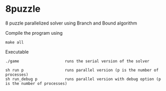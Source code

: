 8puzzle
=======

8 puzzle parallelized solver using Branch and Bound algorithm

Compile the program using
    
    make all

Executable
    
    ./game                    runs the serial version of the solver

    sh run p                  runs parallel version (p is the number of processes)
    sh run_debug p            runs parallel version with debug option (p is the number of processes)

